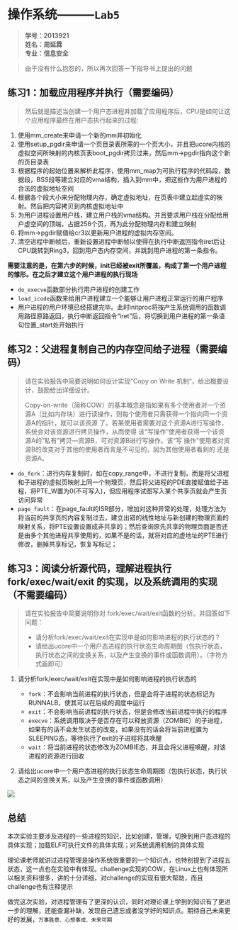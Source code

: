 # 操作系统———`Lab5`

> **学号：2013921  
姓名：周延霖  
专业：信息安全**


> 由于没有什么抱怨的，所以再次回答一下指导书上提出的问题



## 练习1：加载应用程序并执行（需要编码）

> 然后就是描述当创建一个用户态进程并加载了应用程序后，CPU是如何让这个应用程序最终在用户态执行起来的过程:

1. 使用mm_create来申请一个新的mm并初始化
2. 使用setup_pgdir来申请一个页目录表所需的一个页大小，并且把ucore内核的虚拟空间所映射的内核页表boot_pgdir拷贝过来，然后mm->pgdir指向这个新的页目录表
3. 根据程序的起始位置来解析此程序，使用mm_map为可执行程序的代码段，数据段，BSS段等建立对应的vma结构，插入到mm中，把这些作为用户进程的合法的虚拟地址空间
4. 根据各个段大小来分配物理内存，确定虚拟地址，在页表中建立起虚实的映射。然后把内容拷贝到内核虚拟地址中
5. 为用户进程设置用户栈，建立用户栈的vma结构。并且要求用户栈在分配给用户虚空间的顶端，占据256个页，再为此分配物理内存和建立映射
6. 将mm->pgdir赋值给cr3以更新用户进程的虚拟内存空间。
7. 清空进程中断帧后，重新设置进程中断帧以使得在执行中断返回指令iret后让CPU跳转到Ring3，回到用户态内存空间，并跳到用户进程的第一条指令。

**需要注意的是，在第六步的时候，init已经被exit所覆盖，构成了第一个用户进程的雏形。在之后才建立这个用户进程的执行现场**

- `do_execve`函数部分执行用户进程的创建工作
- `load_icode`函数来给用户进程建立一个能够让用户进程正常运行的用户程序
- 用户进程的用户环境已经搭建完毕。此时initproc将按产生系统调用的函数调用路径原路返回，执行中断返回指令“iret”后，将切换到用户进程的第一条语句位置_start处开始执行


## 练习2：父进程复制自己的内存空间给子进程（需要编码）

>  请在实验报告中简要说明如何设计实现”Copy on Write 机制“，给出概要设计，鼓励给出详细设计。
>
> Copy-on-write（简称COW）的基本概念是指如果有多个使用者对一个资源A（比如内存块）进行读操作，则每个使用者只需获得一个指向同一个资源A的指针，就可以该资源 了。若某使用者需要对这个资源A进行写操作，系统会对该资源进行拷贝操作，从而使得 该“写操作”使用者获得一个该资源A的“私有”拷贝—资源B，可对资源B进行写操作。该“写 操作”使用者对资源B的改变对于其他的使用者而言是不可见的，因为其他使用者看到的 还是资源A。


- `do_fork`：进行内存复制时，如在copy_range中，不进行复制，而是将父进程和子进程的虚拟页映射上同一个物理页，然后将父进程的PDE直接赋值给子进程，将PTE_W置为0(不可写入)，但应用程序试图写入某个共享页就会产生页访问异常
- `page_fault`：在page_fault的ISR部分，增加对这种异常的处理，处理方法为将当前的共享页的内容复制过去，建立出错的线性地址与新创建的物理页面的映射关系，将PTE设置设置成非共享的；然后查询原先共享的物理页面是否还是由多个其他进程共享使用的，如果不是的话，就将对应的虚地址的PTE进行修改，删掉共享标记，恢复写标记；


## 练习3：阅读分析源代码，理解进程执行 fork/exec/wait/exit 的实现，以及系统调用的实现（不需要编码）

> 请在实验报告中简要说明你对 fork/exec/wait/exit函数的分析。并回答如下问题：
>
> - 请分析fork/exec/wait/exit在实现中是如何影响进程的执行状态的？
> - 请给出ucore中一个用户态进程的执行状态生命周期图（包执行状态，执行状态之间的变换关系，以及产生变换的事件或函数调用）。（字符方式画即可）

1. 请分析fork/exec/wait/exit在实现中是如何影响进程的执行状态的
   - `fork`：不会影响当前进程的执行状态，但是会将子进程的状态标记为RUNNALB，使其可以在后续的调度中运行
   - `exit`：不会影响当前进程的执行状态，但是会修改当前进程中执行的程序
   - `execve`：系统调用取决于是否存在可以释放资源（ZOMBIE）的子进程，如果有的话不会发生状态的改变，如果没有的话会将当前进程置为SLEEPING态，等待执行了exit的子进程将其唤醒
   - `wait`：将当前进程的状态修改为ZOMBIE态，并且会将父进程唤醒，对该进程的资源进行回收


2. 请给出ucore中一个用户态进程的执行状态生命周期图（包执行状态，执行状态之间的变换关系，以及产生变换的事件或函数调用）

![](https://i.imgtg.com/2022/12/30/ELWmL.jpg)


## 总结

本次实验主要涉及进程的一些进程的知识，比如创建，管理，切换到用户态进程的具体实现；加载ELF可执行文件的具体实现；对系统调用机制的具体实现


理论课老师就讲过进程管理是操作系统很重要的一个知识点，也特别提到了进程五状态，这一点也在实验中有体现。challenge实现的COW，在Linux上也有体现所以相关资料很多，讲的十分详细，对challenge的实现有很大帮助，而且challenge也有注释提示


做完这次实验，对进程管理有了更深的认识，同时对理论课上学到的知识有了更进一步的理解，还能查漏补缺，发现自己遗忘或者没学好的知识点。期待自己未来更好的发展，`万事胜意、心想事成、未来可期`




